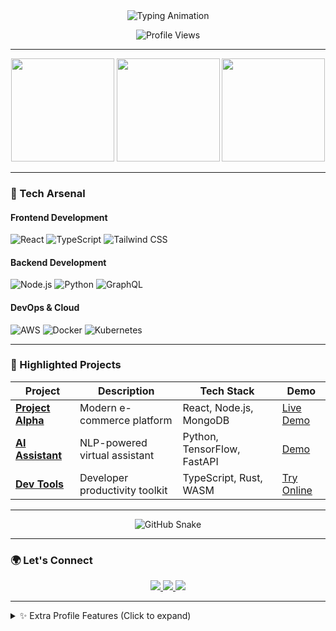 <!-- Dynamic Header Section -->
<div align="center">
  <img src="https://readme-typing-svg.demolab.com?font=Fira+Code&weight=600&size=28&duration=4000&pause=1000&color=20C20E&center=true&vCenter=true&width=600&lines=Hi+👋,+I'm+{Your-Name};{Your-Tagline}" alt="Typing Animation" />
  
  ![Profile Views](https://komarev.com/ghpvc/?username={username}&style=flat-square&color=blueviolet)
</div>

---

<!-- GitHub Stats Grid -->
<div align="center">
  <img height="165em" src="https://github-readme-stats.vercel.app/api?username={username}&show_icons=true&theme=vision-friendly-dark&hide_border=true&include_all_commits=true&count_private=true" />
  <img height="165em" src="https://github-readme-stats.vercel.app/api/top-langs/?username={username}&layout=compact&theme=vision-friendly-dark&hide_border=true&langs_count=8" />
  <img height="165em" src="https://github-readme-streak-stats.herokuapp.com/?user={username}&theme=vision-friendly-dark&hide_border=true&date_format=j%20M%5B%20Y%5D" />
</div>

---

<!-- Tech Stack Section -->
### 🧰 Tech Arsenal

#### **Frontend Development**
![React](https://img.shields.io/badge/-React-61DAFB?logo=react&logoColor=black&style=for-the-badge)
![TypeScript](https://img.shields.io/badge/-TypeScript-3178C6?logo=typescript&logoColor=white&style=for-the-badge)
![Tailwind CSS](https://img.shields.io/badge/-Tailwind%20CSS-06B6D4?logo=tailwind-css&logoColor=white&style=for-the-badge)

#### **Backend Development**
![Node.js](https://img.shields.io/badge/-Node.js-339933?logo=node.js&logoColor=white&style=for-the-badge)
![Python](https://img.shields.io/badge/-Python-3776AB?logo=python&logoColor=white&style=for-the-badge)
![GraphQL](https://img.shields.io/badge/-GraphQL-E10098?logo=graphql&logoColor=white&style=for-the-badge)

#### **DevOps & Cloud**
![AWS](https://img.shields.io/badge/-AWS-232F3E?logo=amazon-aws&logoColor=white&style=for-the-badge)
![Docker](https://img.shields.io/badge/-Docker-2496ED?logo=docker&logoColor=white&style=for-the-badge)
![Kubernetes](https://img.shields.io/badge/-Kubernetes-326CE5?logo=kubernetes&logoColor=white&style=for-the-badge)

---

<!-- Featured Projects -->
### 🚀 Highlighted Projects

| Project | Description | Tech Stack | Demo |
|---------|-------------|------------|------|
| **[Project Alpha](https://github.com/{username}/project-alpha)** | Modern e-commerce platform | React, Node.js, MongoDB | [Live Demo](#) |
| **[AI Assistant](https://github.com/{username}/ai-assistant)** | NLP-powered virtual assistant | Python, TensorFlow, FastAPI | [Demo](#) |
| **[Dev Tools](https://github.com/{username}/dev-tools)** | Developer productivity toolkit | TypeScript, Rust, WASM | [Try Online](#) |

---

<!-- GitHub Snake Animation -->
<div align="center">
  <img src="https://raw.githubusercontent.com/{username}/{username}/output/github-contribution-grid-snake.svg" alt="GitHub Snake" />
</div>

---

<!-- Social Links -->
### 🌍 Let's Connect

<div align="center">
  <a href="https://linkedin.com/in/{your-profile}">
    <img src="https://img.shields.io/badge/LinkedIn-0A66C2?style=for-the-badge&logo=linkedin&logoColor=white" />
  </a>
  <a href="https://twitter.com/{your-handle}">
    <img src="https://img.shields.io/badge/Twitter-1DA1F2?style=for-the-badge&logo=twitter&logoColor=white" />
  </a>
  <a href="mailto:{your-email}">
    <img src="https://img.shields.io/badge/Email-EA4335?style=for-the-badge&logo=gmail&logoColor=white" />
  </a>
</div>

---

<!-- Optional Addons -->
<details>
<summary>✨ Extra Profile Features (Click to expand)</summary>

### 🔨 Recent Activity
<!-- GitHub Activity Graph -->
![Activity Graph](https://github-readme-activity-graph.vercel.app/graph?username={username}&theme=react-dark&hide_border=true&area=true)

### 🎵 Now Playing
<!-- Spotify Playing -->
[![Spotify](https://spotify-github-profile.vercel.app/api/view?uid={spotify-id}&cover_image=true&theme=novatorem)](https://spoti.fi/3I5b0qM)

### 🗂️ Skill Icons
<!-- Skill Icons -->
<div align="center">
  <img src="https://skillicons.dev/icons?i=react,nextjs,nodejs,py,tensorflow,aws,docker,kubernetes,git,github,postgres,redis,grafana,prometheus" />
</div>

</details>
